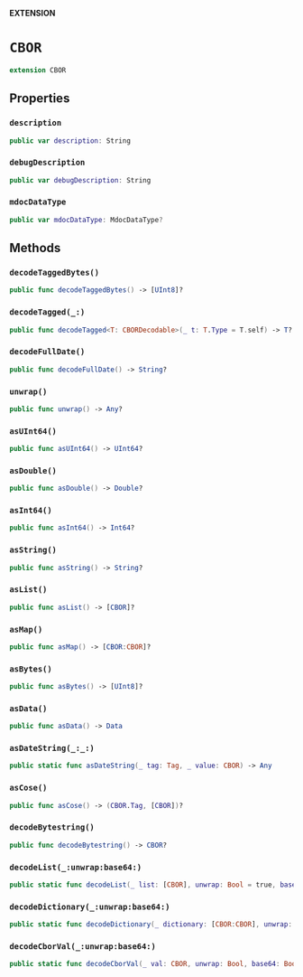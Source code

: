 **EXTENSION**

# `CBOR`
```swift
extension CBOR
```

## Properties
### `description`

```swift
public var description: String
```

### `debugDescription`

```swift
public var debugDescription: String
```

### `mdocDataType`

```swift
public var mdocDataType: MdocDataType?
```

## Methods
### `decodeTaggedBytes()`

```swift
public func decodeTaggedBytes() -> [UInt8]?
```

### `decodeTagged(_:)`

```swift
public func decodeTagged<T: CBORDecodable>(_ t: T.Type = T.self) -> T?
```

### `decodeFullDate()`

```swift
public func decodeFullDate() -> String?
```

### `unwrap()`

```swift
public func unwrap() -> Any?
```

### `asUInt64()`

```swift
public func asUInt64() -> UInt64?
```

### `asDouble()`

```swift
public func asDouble() -> Double?
```

### `asInt64()`

```swift
public func asInt64() -> Int64?
```

### `asString()`

```swift
public func asString() -> String?
```

### `asList()`

```swift
public func asList() -> [CBOR]?
```

### `asMap()`

```swift
public func asMap() -> [CBOR:CBOR]?
```

### `asBytes()`

```swift
public func asBytes() -> [UInt8]?
```

### `asData()`

```swift
public func asData() -> Data
```

### `asDateString(_:_:)`

```swift
public static func asDateString(_ tag: Tag, _ value: CBOR) -> Any
```

### `asCose()`

```swift
public func asCose() -> (CBOR.Tag, [CBOR])?
```

### `decodeBytestring()`

```swift
public func decodeBytestring() -> CBOR?
```

### `decodeList(_:unwrap:base64:)`

```swift
public static func decodeList(_ list: [CBOR], unwrap: Bool = true, base64: Bool = false) -> [Any]
```

### `decodeDictionary(_:unwrap:base64:)`

```swift
public static func decodeDictionary(_ dictionary: [CBOR:CBOR], unwrap: Bool = true, base64: Bool = false) -> [String: Any]
```

### `decodeCborVal(_:unwrap:base64:)`

```swift
public static func decodeCborVal(_ val: CBOR, unwrap: Bool, base64: Bool) -> Any
```
